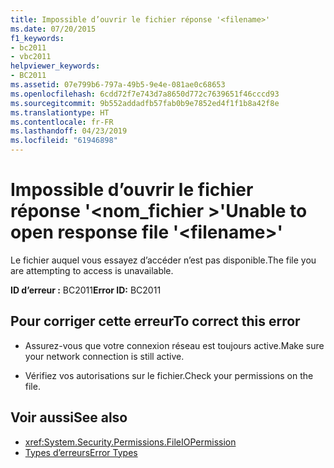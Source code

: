 ```yaml
---
title: Impossible d’ouvrir le fichier réponse '<filename>'
ms.date: 07/20/2015
f1_keywords:
- bc2011
- vbc2011
helpviewer_keywords:
- BC2011
ms.assetid: 07e799b6-797a-49b5-9e4e-081ae0c68653
ms.openlocfilehash: 6cdd72f7e743d7a8650d772c7639651f46cccd93
ms.sourcegitcommit: 9b552addadfb57fab0b9e7852ed4f1f1b8a42f8e
ms.translationtype: HT
ms.contentlocale: fr-FR
ms.lasthandoff: 04/23/2019
ms.locfileid: "61946898"
---
```

# <a name="unable-to-open-response-file-filename"></a><span data-ttu-id="25c2d-102">Impossible d’ouvrir le fichier réponse '\<nom_fichier >'</span><span class="sxs-lookup"><span data-stu-id="25c2d-102">Unable to open response file '\<filename>'</span></span>
<span data-ttu-id="25c2d-103">Le fichier auquel vous essayez d’accéder n’est pas disponible.</span><span class="sxs-lookup"><span data-stu-id="25c2d-103">The file you are attempting to access is unavailable.</span></span>  
  
 <span data-ttu-id="25c2d-104">**ID d’erreur :** BC2011</span><span class="sxs-lookup"><span data-stu-id="25c2d-104">**Error ID:** BC2011</span></span>  
  
## <a name="to-correct-this-error"></a><span data-ttu-id="25c2d-105">Pour corriger cette erreur</span><span class="sxs-lookup"><span data-stu-id="25c2d-105">To correct this error</span></span>  
  
- <span data-ttu-id="25c2d-106">Assurez-vous que votre connexion réseau est toujours active.</span><span class="sxs-lookup"><span data-stu-id="25c2d-106">Make sure your network connection is still active.</span></span>  
  
- <span data-ttu-id="25c2d-107">Vérifiez vos autorisations sur le fichier.</span><span class="sxs-lookup"><span data-stu-id="25c2d-107">Check your permissions on the file.</span></span>  
  
## <a name="see-also"></a><span data-ttu-id="25c2d-108">Voir aussi</span><span class="sxs-lookup"><span data-stu-id="25c2d-108">See also</span></span>

- <xref:System.Security.Permissions.FileIOPermission>
- [<span data-ttu-id="25c2d-109">Types d’erreurs</span><span class="sxs-lookup"><span data-stu-id="25c2d-109">Error Types</span></span>](../../visual-basic/programming-guide/language-features/error-types.md)
